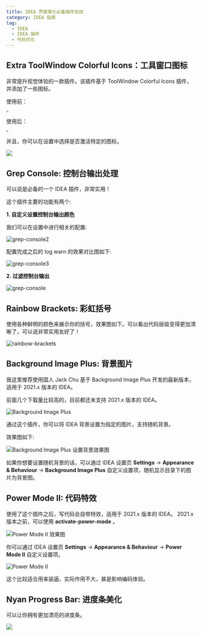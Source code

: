 ```yaml
---
title: IDEA 界面美化必备插件总结
category: IDEA 指南
tag:
  - IDEA
  - IDEA 插件
  - 代码优化
---
```


## Extra ToolWindow Colorful Icons：工具窗口图标

非常提升视觉体验的一款插件。该插件基于 ToolWindow Colorful Icons 插件，并添加了一些图标。

使用前：

<img src="https://oss.javaguide.cn/idea/extra-toolwindow-colorful-icons-before.png" style="zoom: 33%;" />

使用后：

<img src="https://oss.javaguide.cn/idea/extra-toolwindow-colorful-icons-after.png" style="zoom:33%;" />

并且，你可以在设置中选择是否激活特定的图标。

![](https://oss.javaguide.cn/idea/extra-toolwindow-colorful-icons-settings.png)

## Grep Console: 控制台输出处理

可以说是必备的一个 IDEA 插件，非常实用！

这个插件主要的功能有两个:

**1. 自定义设置控制台输出颜色**

我们可以在设置中进行相关的配置:

![grep-console2](./assets/grep-console/grep-console2.png)

配置完成之后的 log warn 的效果对比图如下:

![grep-console3](./assets/grep-console/grep-console3.png)

**2. 过滤控制台输出**

![grep-console](./assets/grep-console/grep-console.gif)

## Rainbow Brackets: 彩虹括号

使用各种鲜明的颜色来展示你的括号，效果图如下。可以看出代码层级变得更加清晰了，可以说非常实用友好了！

![rainbow-brackets](./assets/rainbow-brackets.png)

## Background Image Plus: 背景图片

我这里推荐使用国人 Jack Chu 基于 Background Image Plus 开发的最新版本，适用于 2021.x 版本的 IDEA。

前面几个下载量比较高的，目前都还未支持 2021.x 版本的 IDEA。

![Background Image Plus](https://oss.javaguide.cn/idea/image-20211010174138279.png)

通过这个插件，你可以将 IDEA 背景设置为指定的图片，支持随机背景。

效果图如下:

![Background Image Plus 设置背景效果图](https://oss.javaguide.cn/idea/image-20211010173730828.png)

如果你想要设置随机背景的话，可以通过 IDEA 设置页 **Settings** -> **Appearance & Behaviour** -> **Background Image Plus** 自定义设置项，随机显示目录下的图片为背景图。

## Power Mode II: 代码特效

使用了这个插件之后，写代码会自带特效，适用于 2021.x 版本的 IDEA。 2021.x 版本之前，可以使用 **activate-power-mode** 。

![Power Mode II 效果图](./assets/power-mode/Power-Mode-II.gif)

你可以通过 IDEA 设置页 **Settings** -> **Appearance & Behaviour** -> **Power Mode II** 自定义设置项。

![Power Mode II](https://oss.javaguide.cn/idea/image-20211010175304108.png)

这个比较适合用来装逼，实际作用不大，甚是影响编码体验。

## Nyan Progress Bar: 进度条美化

可以让你拥有更加漂亮的进度条。

![](https://oss.javaguide.cn/idea/image-20211010175434133.png)




